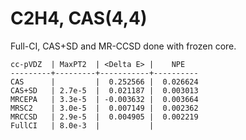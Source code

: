 C2H4, CAS(4,4)
==============

Full-CI, CAS+SD and MR-CCSD done with frozen core.

```
cc-pVDZ  | MaxPT2  | <Delta E> |    NPE
---------+---------+-----------+----------
CAS      |         |  0.252566 |  0.026624        
CAS+SD   | 2.7e-5  |  0.021187 |  0.003013
MRCEPA   | 3.3e-5  | -0.003632 |  0.003664
MRSC2    | 3.0e-5  |  0.007149 |  0.002362
MRCCSD   | 2.9e-5  |  0.004905 |  0.002219
FullCI   | 8.0e-3  |           |
```


